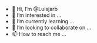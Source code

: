 - 👋 Hi, I’m @Luisjarb
- 👀 I’m interested in ...
- 🌱 I’m currently learning ...
- 💞️ I’m looking to collaborate on ...
- 📫 How to reach me ...

<!---
Luisjarb/Luisjarb is a ✨ special ✨ repository because its `README.md` (this file) appears on your GitHub profile.
You can click the Preview link to take a look at your changes.
--->
